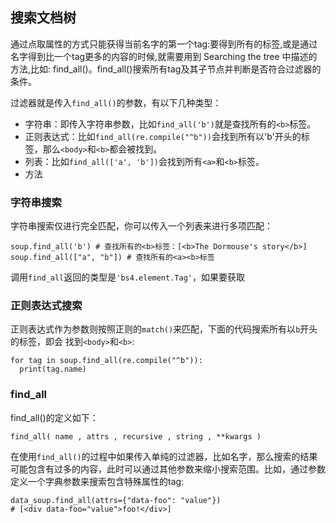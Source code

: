## 搜索文档树

通过点取属性的方式只能获得当前名字的第一个tag:要得到所有的<a>标签,或是通过名字得到比一个tag更多的内容的时候,就需要用到 Searching the tree 中描述的方法,比如: find_all()。find_all()搜索所有tag及其子节点并判断是否符合过滤器的条件。

过滤器就是传入`find_all()`的参数，有以下几种类型：

- 字符串：即传入字符串参数，比如`find_all('b')`就是查找所有的`<b>`标签。
- 正则表达式：比如`find_all(re.compile("^b"))`会找到所有以'b'开头的标签，那么`<body>`和`<b>`都会被找到。
- 列表：比如`find_all(['a', 'b'])`会找到所有`<a>`和`<b>`标签。
- 方法


### 字符串搜索

字符串搜索仅进行完全匹配，你可以传入一个列表来进行多项匹配：

```
soup.find_all('b') # 查找所有的<b>标签：[<b>The Dormouse's story</b>]
soup.find_all(["a", "b"]) # 查找所有的<a><b>标签
```

调用`find_all`返回的类型是`'bs4.element.Tag'`，如果要获取

### 正则表达式搜索

正则表达式作为参数则按照正则的`match()`来匹配，下面的代码搜索所有以`b`开头的标签，即会
找到`<body>`和`<b>`:

```
for tag in soup.find_all(re.compile("^b")):
  print(tag.name)
```

### find_all

find_all()的定义如下：

```
find_all( name , attrs , recursive , string , **kwargs )
```

在使用`find_all()`的过程中如果传入单纯的过滤器，比如名字，那么搜索的结果可能包含有过多的内容，此时可以通过其他参数来缩小搜索范围。比如，通过参数定义一个字典参数来搜索包含特殊属性的tag:

```
data_soup.find_all(attrs={"data-foo": "value"})
# [<div data-foo="value">foo!</div>]
```
